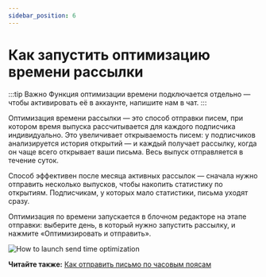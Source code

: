 ```yaml
---
sidebar_position: 6
---
```


# Как запустить оптимизацию времени рассылки

:::tip Важно
Функция оптимизации времени подключается отдельно — чтобы активировать её в аккаунте, напишите нам в чат.
:::

Оптимизация времени рассылки — это способ отправки писем, при котором время выпуска рассчитывается для каждого подписчика индивидуально. Это увеличивает открываемость писем: у подписчиков анализируется история открытий — и каждый получает рассылку, когда он чаще всего открывает ваши письма. Весь выпуск отправляется в течение суток.

Способ эффективен после месяца активных рассылок — сначала нужно отправить несколько выпусков, чтобы накопить статистику по открытиям. Подписчикам, у которых мало статистики, письма уходят сразу.

Оптимизация по времени запускается в блочном редакторе на этапе отправки: выберите день, в который нужно запустить рассылку, и нажмите «Оптимизировать и отправить».

![How to launch send time optimization](/img/email-campaigns/create-your-campaign/send-time-optimization/how-to-launch-send-time-optimization.gif) <br/>

**Читайте также:** [Как отправить письмо по часовым поясам](https://docs.sendsay.ru/email-campaigns/create-your-campaign/send-by-time-zone)
